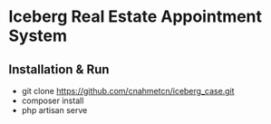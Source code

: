 # Iceberg Real Estate Appointment System 

## Installation & Run
- git clone https://github.com/cnahmetcn/iceberg_case.git
- composer install
- php artisan serve

 